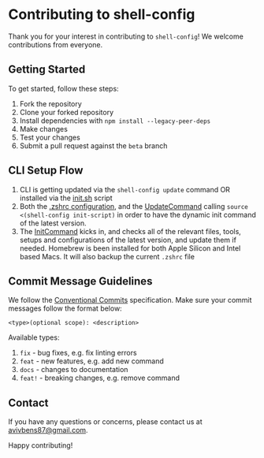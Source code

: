 # Contributing to shell-config

Thank you for your interest in contributing to `shell-config`! We welcome contributions from everyone.

## Getting Started

To get started, follow these steps:

1. Fork the repository
1. Clone your forked repository
1. Install dependencies with `npm install --legacy-peer-deps`
1. Make changes
1. Test your changes
1. Submit a pull request against the `beta` branch

## CLI Setup Flow

1. CLI is getting updated via the `shell-config update` command OR installed via the [init.sh](src/scripts/init.sh) script
1. Both the [.zshrc configuration](zsh/.entry-point.sh), and the [UpdateCommand](src/commands/update/update.command.ts) calling `source <(shell-config init-script)` in order to have the dynamic init command of the latest version.
1. The [InitCommand](src/commands/init/init.command.ts) kicks in, and checks all of the relevant files, tools, setups and configurations of the latest version, and update them if needed. Homebrew is been installed for both Apple Silicon and Intel based Macs. It will also backup the current `.zshrc` file

## Commit Message Guidelines

We follow the [Conventional Commits](https://www.conventionalcommits.org/en/v1.0.0/) specification. Make sure your commit messages follow the format below:

```git
<type>(optional scope): <description>
```

Available types:

1. `fix` - bug fixes, e.g. fix linting errors
1. `feat` - new features, e.g. add new command
1. `docs` - changes to documentation
1. `feat!` - breaking changes, e.g. remove command

## Contact

If you have any questions or concerns, please contact us at avivbens87@gmail.com.

Happy contributing!
